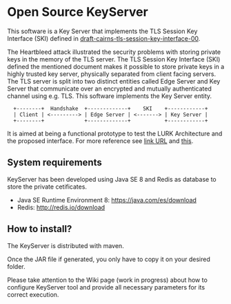 # Open Source KeyServer

This software is a Key Server that implements the TLS Session Key Interface (SKI) defined in  [draft-cairns-tls-session-key-interface-00](https://tools.ietf.org/html/draft-cairns-tls-session-key-interface-00 "Session Key Interface (SKI) for TLS and DTLS").

The Heartbleed attack illustrated the security problems with storing private keys in the memory of the TLS server. The TLS Session Key Interface (SKI) defined the mentioned document makes it possible to store private keys in a highly trusted key server, physically separated from client facing servers. The TLS server is split into two distinct entities called
 Edge Server and Key Server that communicate over an encrypted and mutually authenticated channel using e.g.  TLS. This software implements the Key Server entity. 

```
  +--------+  Handshake  +-------------+    SKI    +------------+
  | Client | <---------> | Edge Server | <-------> | Key Server |
  +--------+             +-------------+           +------------+
```
It is aimed at being a functional prototype to test the LURK Architecture and the proposed interface. For more reference see [link URL][1] and [this][2].

   [1]: https://tools.ietf.org/html/draft-mglt-lurk-tls-requirements-00
   [2]: https://tools.ietf.org/html/draft-mglt-lurk-tls-abstract-api-00


## System requirements

KeyServer has been developed using Java SE 8 and Redis as database to store the private cetificates. 

 - Java SE Runtime Environment 8: https://java.com/es/download
 - Redis: http://redis.io/download


## How to install?

The KeyServer is distributed with maven. 

 Once the JAR file if generated, you only have to copy it on your desired folder.

Please take attention to the Wiki page (work in progress) about how to configure KeyServer tool and provide all necessary parameters for its correct execution.
